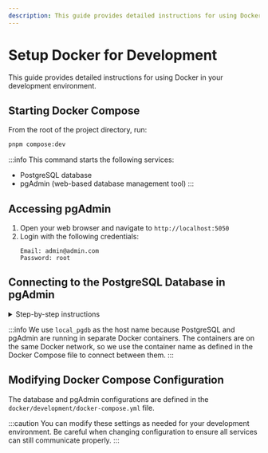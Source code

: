 ```yaml
---
description: This guide provides detailed instructions for using Docker in your development environment.
---
```


# Setup Docker for Development

This guide provides detailed instructions for using Docker in your development environment.

## Starting Docker Compose

From the root of the project directory, run:

```bash
pnpm compose:dev
```

:::info
This command starts the following services:
- PostgreSQL database
- pgAdmin (web-based database management tool)
:::

## Accessing pgAdmin

1. Open your web browser and navigate to `http://localhost:5050`
2. Login with the following credentials:
   ```
   Email: admin@admin.com
   Password: root
   ```

## Connecting to the PostgreSQL Database in pgAdmin

<details>
<summary>Step-by-step instructions</summary>

1. In the pgAdmin interface, right-click on "Servers" in the left sidebar.
2. Select "Register" > "Server".
3. In the "General" tab, give your server a name (e.g., "Local Development").
4. Switch to the "Connection" tab and enter the following details:
   ```
   Host name/address: local_pgdb
   Port: 5432
   Maintenance database: postgres
   Username: admin
   Password: root
   ```
5. Click "Save".

</details>

:::info
We use `local_pgdb` as the host name because PostgreSQL and pgAdmin are running in separate Docker containers. The containers are on the same Docker network, so we use the container name as defined in the Docker Compose file to connect between them.
:::

## Modifying Docker Compose Configuration

The database and pgAdmin configurations are defined in the `docker/development/docker-compose.yml` file. 

:::caution
You can modify these settings as needed for your development environment. Be careful when changing configuration to ensure all services can still communicate properly.
:::